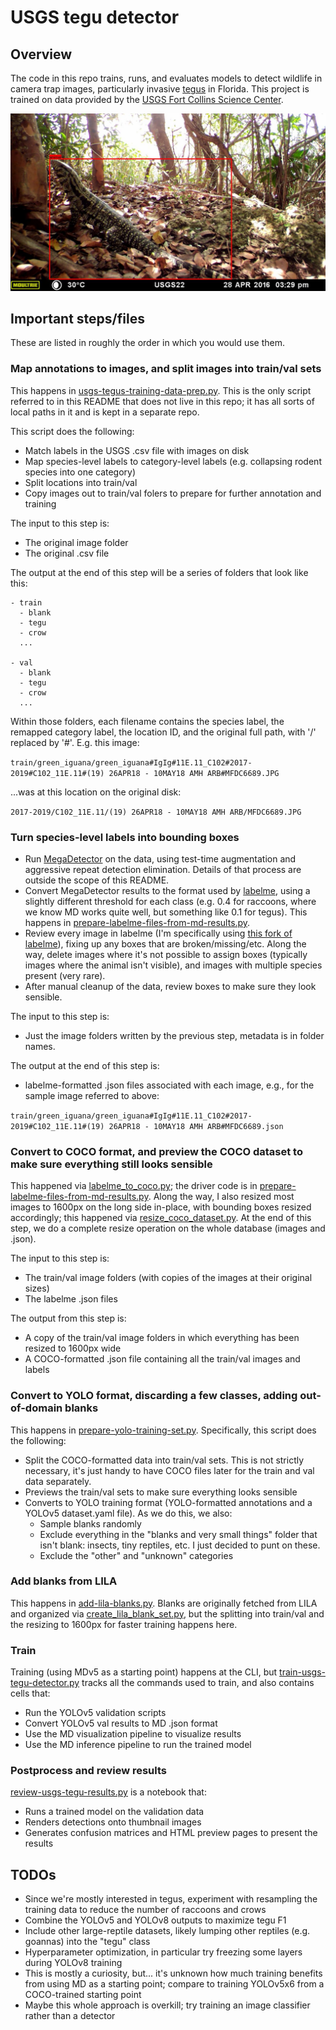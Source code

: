 # USGS tegu detector

## Overview

The code in this repo trains, runs, and evaluates models to detect wildlife in camera trap images, particularly invasive [tegus](https://en.wikipedia.org/wiki/Tegu) in Florida.  This project is trained on data provided by the [USGS Fort Collins Science Center](https://www.usgs.gov/centers/fort-collins-science-center).

<img src="tegu-image.jpg" style="width:600px;">

## Important steps/files

These are listed in roughly the order in which you would use them.


### Map annotations to images, and split images into train/val sets

This happens in [usgs-tegus-training-data-prep.py](usgs-tegus-training-data-prep.py).  This is the only script referred to in this README that does not live in this repo; it has all sorts of local paths in it and is kept in a separate repo.

This script does the following:

* Match labels in the USGS .csv file with images on disk
* Map species-level labels to category-level labels (e.g. collapsing rodent species into one category)
* Split locations into train/val
* Copy images out to train/val folers to prepare for further annotation and training

The input to this step is:

* The original image folder
* The original .csv file

The output at the end of this step will be a series of folders that look like this:

```console
- train
  - blank
  - tegu
  - crow
  ...
 
- val
  - blank
  - tegu
  - crow
  ...
```

Within those folders, each filename contains the species label, the remapped category label, the location ID, and the original full path, with '/' replaced by '#'.  E.g. this image:

`train/green_iguana/green_iguana#IgIg#11E.11_C102#2017-2019#C102_11E.11#(19) 26APR18 - 10MAY18 AMH ARB#MFDC6689.JPG`

...was at this location on the original disk:

`2017-2019/C102_11E.11/(19) 26APR18 - 10MAY18 AMH ARB/MFDC6689.JPG`


### Turn species-level labels into bounding boxes

* Run [MegaDetector](https://github.com/agentmorris/MegaDetector/) on the data, using test-time augmentation and aggressive repeat detection elimination.  Details of that process are outside the scope of this README.
* Convert MegaDetector results to the format used by [labelme](https://github.com/wkentaro/labelme/), using a slightly different threshold for each class (e.g. 0.4 for raccoons, where we know MD works quite well, but something like 0.1 for tegus).  This happens in [prepare-labelme-files-from-md-results.py](prepare-labelme-files-from-md-results.py). 
* Review every image in labelme (I'm specifically using [this fork of labelme](https://github.com/agentmorris/labelme)), fixing up any boxes that are broken/missing/etc.  Along the way, delete images where it's not possible to assign boxes (typically images where the animal isn't visible), and images with multiple species present (very rare).
* After manual cleanup of the data, review boxes to make sure they look sensible.

The input to this step is:

* Just the image folders written by the previous step, metadata is in folder names.

The output at the end of this step is:

* labelme-formatted .json files associated with each image, e.g., for the sample image referred to above:

`train/green_iguana/green_iguana#IgIg#11E.11_C102#2017-2019#C102_11E.11#(19) 26APR18 - 10MAY18 AMH ARB#MFDC6689.json`


### Convert to COCO format, and preview the COCO dataset to make sure everything still looks sensible

This happened via [labelme_to_coco.py](https://github.com/agentmorris/MegaDetector/blob/main/data_management/labelme_to_coco.py); the driver code is in [prepare-labelme-files-from-md-results.py](prepare-labelme-files-from-md-results.py).  Along the way, I also resized most images to 1600px on the long side in-place, with bounding boxes resized accordingly; this happened via [resize_coco_dataset.py](https://github.com/agentmorris/MegaDetector/blob/main/data_management/resize_coco_dataset.py).  At the end of this step, we do a complete resize operation on the whole database (images and .json).

The input to this step is:

* The train/val image folders (with copies of the images at their original sizes)
* The labelme .json files

The output from this step is:

* A copy of the train/val image folders in which everything has been resized to 1600px wide
* A COCO-formatted .json file containing all the train/val images and labels


### Convert to YOLO format, discarding a few classes, adding out-of-domain blanks

This happens in [prepare-yolo-training-set.py](prepare-yolo-training-set.py).  Specifically, this script does the following:

* Split the COCO-formatted data into train/val sets. This is not strictly necessary, it's just handy to have COCO files later for the train and val data separately.
* Previews the train/val sets to make sure everything looks sensible
* Converts to YOLO training format (YOLO-formatted annotations and a YOLOv5 dataset.yaml file).  As we do this, we also:
  * Sample blanks randomly
  * Exclude everything in the "blanks and very small things" folder that isn't blank: insects, tiny reptiles, etc.  I just decided to punt on these.
  * Exclude the "other" and "unknown" categories


### Add blanks from LILA

This happens in [add-lila-blanks.py](add-lila-blanks.py).  Blanks are originally fetched from LILA and organized via [create_lila_blank_set.py](https://github.com/agentmorris/MegaDetector/blob/main/data_management/lila/create_lila_blank_set.py), but the splitting into train/val and the resizing to 1600px for faster training happens here.


### Train

Training (using MDv5 as a starting point) happens at the CLI, but [train-usgs-tegu-detector.py](train-usgs-tegu-detector.py) tracks all the commands used to train, and also contains cells that:

* Run the YOLOv5 validation scripts
* Convert YOLOv5 val results to MD .json format
* Use the MD visualization pipeline to visualize results
* Use the MD inference pipeline to run the trained model


### Postprocess and review results

[review-usgs-tegu-results.py](review-usgs-tegu-results.py) is a notebook that:

* Runs a trained model on the validation data
* Renders detections onto thumbnail images
* Generates confusion matrices and HTML preview pages to present the results


## TODOs 

* Since we're mostly interested in tegus, experiment with resampling the training data to reduce the number of raccoons and crows
* Combine the YOLOv5 and YOLOv8 outputs to maximize tegu F1
* Include other large-reptile datasets, likely lumping other reptiles (e.g. goannas) into the "tegu" class
* Hyperparameter optimization, in particular try freezing some layers during YOLOv8 training
* This is mostly a curiosity, but... it's unknown how much training benefits from using MD as a starting point; compare to training YOLOv5x6 from a COCO-trained starting point
* Maybe this whole approach is overkill; try training an image classifier rather than a detector

